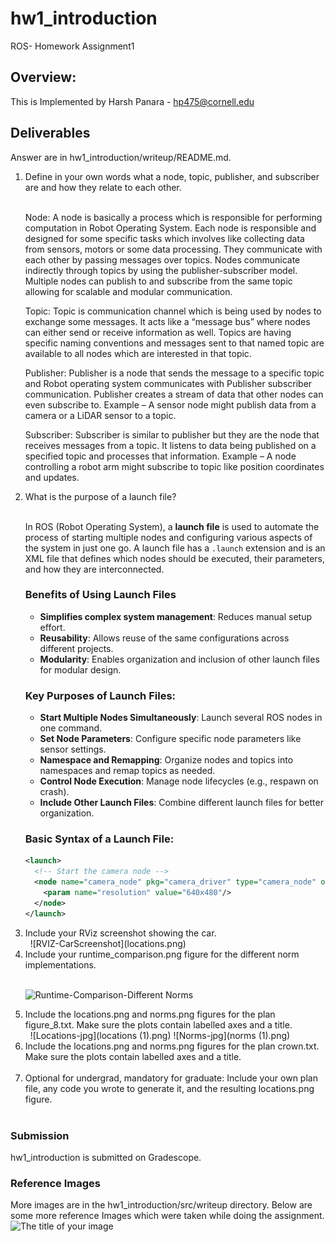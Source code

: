# hw1_introduction
ROS- Homework Assignment1

## Overview:
This is Implemented by Harsh Panara - hp475@cornell.edu


## Deliverables
Answer are in hw1_introduction/writeup/README.md.
<ol>
<li> Define in your own words what a node, topic, publisher, and subscriber are and how they relate to each other.</li>&nbsp

  
  Node: A node is basically a process which is responsible for performing computation in Robot Operating System. Each node is responsible and designed for some specific tasks which involves like collecting data from sensors, motors or some data processing. They communicate with each other by passing messages over topics. Nodes communicate indirectly through topics by using the publisher-subscriber model. Multiple nodes can publish to and subscribe from the same topic allowing for scalable and modular communication.
  
  Topic: Topic is communication channel which is being used by nodes to exchange some messages. It acts like a “message bus” where nodes can either send or receive information as well. Topics are having specific naming conventions and messages sent to that named topic are available to all nodes which are interested in that topic.
  
  Publisher: Publisher is a node that sends the message to a specific topic and Robot operating system communicates with Publisher subscriber communication. Publisher creates a stream of data that other nodes can even subscribe to. Example – A sensor node might publish data from a camera or a LiDAR sensor to a topic. 

  Subscriber: Subscriber is similar to publisher but they are the node that receives messages from a topic. It listens to data being published on a specified topic and processes that information. Example – A node controlling a robot arm might subscribe to topic like position coordinates and updates.

<li> What is the purpose of a launch file? </li> &nbsp

In ROS (Robot Operating System), a **launch file** is used to automate the process of starting multiple nodes and configuring various aspects of the system in just one go. A launch file has a `.launch` extension and is an XML file that defines which nodes should be executed, their parameters, and how they are interconnected.

### Benefits of Using Launch Files
- **Simplifies complex system management**: Reduces manual setup effort.
- **Reusability**: Allows reuse of the same configurations across different projects.
- **Modularity**: Enables organization and inclusion of other launch files for modular design.

### Key Purposes of Launch Files:
- **Start Multiple Nodes Simultaneously**: Launch several ROS nodes in one command.
- **Set Node Parameters**: Configure specific node parameters like sensor settings.
- **Namespace and Remapping**: Organize nodes and topics into namespaces and remap topics as needed.
- **Control Node Execution**: Manage node lifecycles (e.g., respawn on crash).
- **Include Other Launch Files**: Combine different launch files for better organization.

### Basic Syntax of a Launch File:
```xml
<launch> 
  <!-- Start the camera node --> 
  <node name="camera_node" pkg="camera_driver" type="camera_node" output="screen"> 
    <param name="resolution" value="640x480"/> 
  </node>
</launch>
```

<li> Include your RViz screenshot showing the car. </li>&nbsp
![RVIZ-CarScreenshot](locations.png)

<li> Include your runtime_comparison.png figure for the different norm implementations. </li>&nbsp

![Runtime-Comparison-Different Norms](locations(1).png)

<li> Include the locations.png and norms.png figures for the plan figure_8.txt. Make sure the plots contain labelled axes and a title. </li>&nbsp
![Locations-jpg](locations (1).png)
![Norms-jpg](norms (1).png)
<li> Include the locations.png and norms.png figures for the plan crown.txt. Make sure the plots contain labelled axes and a title. </li>&nbsp

<li> Optional for undergrad, mandatory for graduate: Include your own plan file, any code you wrote to generate it, and the resulting locations.png figure. </li>&nbsp
</ol>

### Submission 
hw1_introduction is submitted on Gradescope.

### Reference Images
More images are in the hw1_introduction/src/writeup directory.
Below are some more reference Images which were taken while doing the assignment.
![The title of your image](imageName.png)

